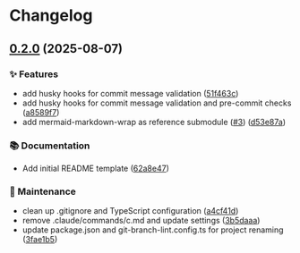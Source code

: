 # Changelog

## [0.2.0](https://github.com/sugurutakahashi-1234/readme-i18n-sentinel/compare/v0.1.0...v0.2.0) (2025-08-07)


### ✨ Features

* add husky hooks for commit message validation ([51f463c](https://github.com/sugurutakahashi-1234/readme-i18n-sentinel/commit/51f463ce14b55b73375981813b77c081e23f876a))
* add husky hooks for commit message validation and pre-commit checks ([a8589f7](https://github.com/sugurutakahashi-1234/readme-i18n-sentinel/commit/a8589f7d6b8c8c56d677d716dba180560858a47a))
* add mermaid-markdown-wrap as reference submodule ([#3](https://github.com/sugurutakahashi-1234/readme-i18n-sentinel/issues/3)) ([d53e87a](https://github.com/sugurutakahashi-1234/readme-i18n-sentinel/commit/d53e87ab4575b609fd7afb8fa000923fe680d207))


### 📚 Documentation

* Add initial README template ([62a8e47](https://github.com/sugurutakahashi-1234/readme-i18n-sentinel/commit/62a8e47e883e02b0e5f5816f55c3cd586612640f))


### 🔧 Maintenance

* clean up .gitignore and TypeScript configuration ([a4cf41d](https://github.com/sugurutakahashi-1234/readme-i18n-sentinel/commit/a4cf41daa8b9d3913182ac89422d7c31c5f11b93))
* remove .claude/commands/c.md and update settings ([3b5daaa](https://github.com/sugurutakahashi-1234/readme-i18n-sentinel/commit/3b5daaa322ffa7ff127266f5580182336be6f2e5))
* update package.json and git-branch-lint.config.ts for project renaming ([3fae1b5](https://github.com/sugurutakahashi-1234/readme-i18n-sentinel/commit/3fae1b53f11cf4023a709b0c8564c505894cc004))
